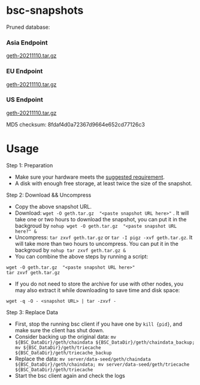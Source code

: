 
# bsc-snapshots

Pruned database:

### Asia Endpoint


[geth-20211110.tar.gz
](https://s3.ap-northeast-1.amazonaws.com/dex-bin.bnbstatic.com/geth-20211110.tar.gz?AWSAccessKeyId=AKIAYINE6SBQPUZDDRRO&Signature=9FVIjgBEQ%2FspVpziIlHryhlNS7w%3D&Expires=1639174248
)

### EU Endpoint


[geth-20211110.tar.gz
](https://tf-dex-prod-public-snapshot.s3.amazonaws.com/geth-20211110.tar.gz?AWSAccessKeyId=AKIAYINE6SBQPUZDDRRO&Signature=Hbc2WVTPhHDqbR2w9nwlbTVmiiM%3D&Expires=1639174249
)


### US Endpoint


[geth-20211110.tar.gz
](https://tf-dex-prod-public-snapshot-site3.s3.amazonaws.com/geth-20211110.tar.gz?AWSAccessKeyId=AKIAYINE6SBQPUZDDRRO&Signature=DgVUCkFC0rjURF2FeuMj8m5MG%2Bc%3D&Expires=1639174249
)

MD5 checksum: 8fdaf4d0a72367d9664e652cd77126c3



# Usage 

Step 1: Preparation
- Make sure your hardware meets the [suggested requirement](https://docs.binance.org/smart-chain/developer/fullnode.html).
- A disk with enough free storage, at least twice the size of the snapshot.

Step 2: Download && Uncompress
- Copy the above snapshot URL.
- Download:  `wget -O geth.tar.gz  "<paste snapshot URL here>"` . It will take one or two hours to download the snapshot, you can put it in the backgroud by `nohup wget -O geth.tar.gz  "<paste snapshot URL here?" &`
- Uncompress: `tar zxvf geth.tar.gz` or `tar -I pigz -xvf geth.tar.gz`. It will take more than two hours to uncompress. You can put it in the backgroud by `nohup tar zxvf geth.tar.gz &`
- You can combine the above steps by running a script:
```
wget -O geth.tar.gz  "<paste snapshot URL here>"
tar zxvf geth.tar.gz
```


- If you do not need to store the archive for use with other nodes, you may also extract it while downloading to save time and disk space:
```
wget -q -O - <snapshot URL> | tar -zxvf -
```


Step 3: Replace Data
- First, stop the running bsc client if you have one by `kill {pid}`, and make sure the client has shut down.
- Consider backing up the original data: `mv ${BSC_DataDir}/geth/chaindata ${BSC_DataDir}/geth/chaindata_backup; mv ${BSC_DataDir}/geth/triecache ${BSC_DataDir}/geth/triecache_backup`
- Replace the data: `mv server/data-seed/geth/chaindata ${BSC_DataDir}/geth/chaindata; mv server/data-seed/geth/triecache ${BSC_DataDir}/geth/triecache`
- Start the bsc client again and check the logs

